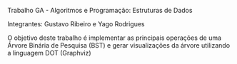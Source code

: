 Trabalho GA -  Algoritmos e Programação: Estruturas de Dados

Integrantes: Gustavo Ribeiro e Yago Rodrigues

O objetivo deste trabalho é implementar as principais operações de uma Árvore Binária de
Pesquisa (BST) e gerar visualizações da árvore utilizando a linguagem DOT (Graphviz)
